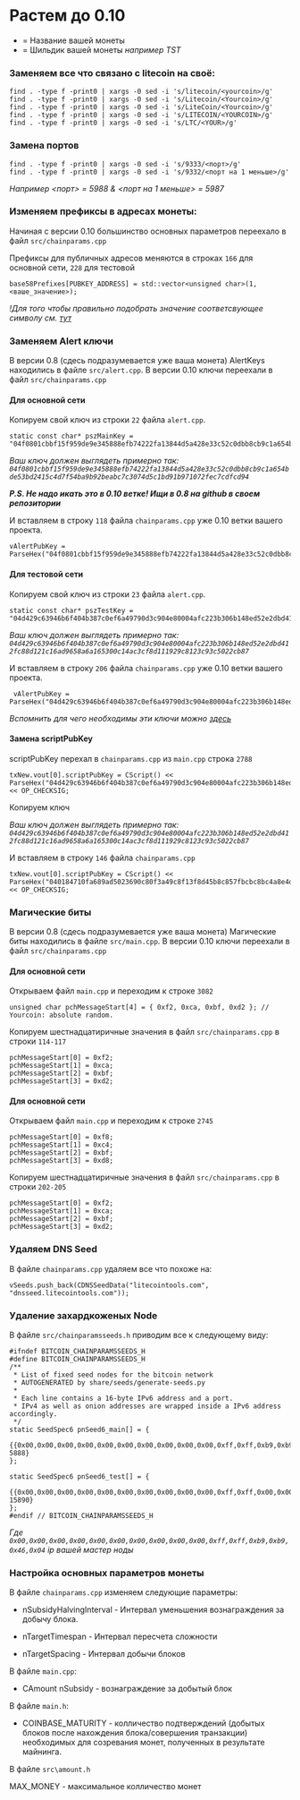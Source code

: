 Растем до 0.10
==============

- <yourcoin> = Название вашей монеты
- <YOUR> = Шильдик вашей монеты *например TST*

### Заменяем все что связано с litecoin на своё:

	find . -type f -print0 | xargs -0 sed -i 's/litecoin/<yourcoin>/g'
	find . -type f -print0 | xargs -0 sed -i 's/Litecoin/<Yourcoin>/g'
	find . -type f -print0 | xargs -0 sed -i 's/LiteCoin/<Yourcoin>/g'
	find . -type f -print0 | xargs -0 sed -i 's/LITECOIN/<YOURCOIN>/g'
	find . -type f -print0 | xargs -0 sed -i 's/LTC/<YOUR>/g'

### Замена портов

	find . -type f -print0 | xargs -0 sed -i 's/9333/<порт>/g'
	find . -type f -print0 | xargs -0 sed -i 's/9332/<порт на 1 меньше>/g'

*Например <порт> = 5988 & <порт на 1 меньше> = 5987*

### Изменяем префиксы в адресах монеты: 

Начиная с версии 0.10 большинство основных параметров переехало в файл `src/chainparams.cpp`

Префиксы для публичных адресов меняются в строках `166` для основной сети, `228` для тестовой

	base58Prefixes[PUBKEY_ADDRESS] = std::vector<unsigned char>(1,<ваше_значение>);

*!Для того чтобы правильно подобрать значение соответсвующее символу см. [тут](https://en.bitcoin.it/wiki/List_of_address_prefixes)*

### Заменяем Alert ключи

В версии 0.8 (сдесь подразумевается уже ваша монета) AlertKeys находились в файле `src/alert.cpp`. В версии 0.10 ключи переехали в файл `src/chainparams.cpp`

#### Для основной сети

Копируем свой ключ из строки `22` файла `alert.cpp`.

	static const char* pszMainKey = "04f0801cbbf15f959de9e345888efb74222fa13844d5a428e33c52c0dbb8cb9c1a654bde53bd2415c4d7f54ba9b92beabc7c3074d5c1bd91b971072fec7cdfcd94";

*Ваш ключ должен выглядеть примерно так: `04f0801cbbf15f959de9e345888efb74222fa13844d5a428e33c52c0dbb8cb9c1a654bde53bd2415c4d7f54ba9b92beabc7c3074d5c1bd91b971072fec7cdfcd94`*

***P.S. Не надо икать это в 0.10 ветке! Ищи в 0.8 на github в своем репозитории***

И вставляем в строку `118` файла `chainparams.cpp` уже 0.10 ветки вашего проекта.

	vAlertPubKey = ParseHex("04f0801cbbf15f959de9e345888efb74222fa13844d5a428e33c52c0dbb8cb9c1a654bde53bd2415c4d7f54ba9b92beabc7c3074d5c1bd91b971072fec7cdfcd94");

#### Для тестовой сети

Копируем свой ключ из строки `23` файла `alert.cpp`.

	static const char* pszTestKey = "04d429c63946b6f404b387c0ef6a49790d3c904e80004afc223b306b148ed52e2dbd412fc88d121c16ad9658a6a165300c14ac3cf8d111929c8123c93c5022cb87";

*Ваш ключ должен выглядеть примерно так: `04d429c63946b6f404b387c0ef6a49790d3c904e80004afc223b306b148ed52e2dbd412fc88d121c16ad9658a6a165300c14ac3cf8d111929c8123c93c5022cb87`*

И вставляем в строку `206` файла `chainparams.cpp` уже 0.10 ветки вашего проекта.

	 vAlertPubKey = ParseHex("04d429c63946b6f404b387c0ef6a49790d3c904e80004afc223b306b148ed52e2dbd412fc88d121c16ad9658a6a165300c14ac3cf8d111929c8123c93c5022cb87");

*Вспомнить для чего необходимы эти ключи можно [здесь](https://bitcoin.stackexchange.com/questions/583/what-is-the-alert-system-in-the-bitcoin-protocol-how-does-it-work)*

#### Замена scriptPubKey

scriptPubKey перехал в `chainparams.cpp` из `main.cpp` строка `2788`

	txNew.vout[0].scriptPubKey = CScript() << ParseHex("04d429c63946b6f404b387c0ef6a49790d3c904e80004afc223b306b148ed52e2dbd412fc88d121c16ad9658a6a165300c14ac3cf8d111929c8123c93c5022cb87") << OP_CHECKSIG;

Копируем ключ

*Ваш ключ должен выглядеть примерно так: `04d429c63946b6f404b387c0ef6a49790d3c904e80004afc223b306b148ed52e2dbd412fc88d121c16ad9658a6a165300c14ac3cf8d111929c8123c93c5022cb87`*

И вставляем в строку `146` файла `chainparams.cpp`

	txNew.vout[0].scriptPubKey = CScript() << ParseHex("040184710fa689ad5023690c80f3a49c8f13f8d45b8c857fbcbc8bc4a8e4d3eb4b10f4d4604fa08dce601aaf0f470216fe1b51850b4acf21b179c45070ac7b03a9") << OP_CHECKSIG;

### Магические биты 

В версии 0.8 (сдесь подразумевается уже ваша монета) Магические биты находились в файле `src/main.cpp`. В версии 0.10 ключи переехали в файл `src/chainparams.cpp`

#### Для основной сети

Открываем файл `main.cpp` и переходим к строке `3082`

	unsigned char pchMessageStart[4] = { 0xf2, 0xca, 0xbf, 0xd2 }; // Yourcoin: absolute random.

Копируем шестнадцатиричные значения в файл `src/chainparams.cpp` в строки `114-117`

	pchMessageStart[0] = 0xf2;
    pchMessageStart[1] = 0xca;
    pchMessageStart[2] = 0xbf;
	pchMessageStart[3] = 0xd2;

#### Для основной сети

Открываем файл `main.cpp` и переходим к строке `2745`

	pchMessageStart[0] = 0xf8;
	pchMessageStart[1] = 0xc4;
	pchMessageStart[2] = 0xbf;
	pchMessageStart[3] = 0xd8;

Копируем шестнадцатиричные значения в файл `src/chainparams.cpp` в строки `202-205`

	pchMessageStart[0] = 0xf2;
    pchMessageStart[1] = 0xca;
    pchMessageStart[2] = 0xbf;
	pchMessageStart[3] = 0xd2;

### Удаляем DNS Seed

В файле `chainparams.cpp` удаляем все что похоже на:

	vSeeds.push_back(CDNSSeedData("litecointools.com", "dnsseed.litecointools.com"));

### Удаление захардкоженых Node

В файле `src/chainparamsseeds.h` приводим все к следующему виду:

	#ifndef BITCOIN_CHAINPARAMSSEEDS_H
	#define BITCOIN_CHAINPARAMSSEEDS_H
	/**
	 * List of fixed seed nodes for the bitcoin network
	 * AUTOGENERATED by share/seeds/generate-seeds.py
	 *
	 * Each line contains a 16-byte IPv6 address and a port.
	 * IPv4 as well as onion addresses are wrapped inside a IPv6 address accordingly.
	 */
	static SeedSpec6 pnSeed6_main[] = {
	    {{0x00,0x00,0x00,0x00,0x00,0x00,0x00,0x00,0x00,0x00,0xff,0xff,0xb9,0xb9,0x46,0x04}, 5888}
	};

	static SeedSpec6 pnSeed6_test[] = {
	    {{0x00,0x00,0x00,0x00,0x00,0x00,0x00,0x00,0x00,0x00,0xff,0xff,0x00,0x00,0x00,0x00}, 15890}
	};
	#endif // BITCOIN_CHAINPARAMSSEEDS_H

*Где `0x00,0x00,0x00,0x00,0x00,0x00,0x00,0x00,0x00,0x00,0xff,0xff,0xb9,0xb9,0x46,0x04` ip вашей мастер ноды*

### Настройка основных параметров монеты

В файле `chainparams.cpp` изменяем следующие параметры:

- nSubsidyHalvingInterval - Интервал уменьшения вознаграждения за добычу блока.

- nTargetTimespan - Интервал пересчета сложности

- nTargetSpacing - Интервал добычи блоков

В файле `main.cpp`:

- CAmount nSubsidy - вознаграждение за добытый блок

В файле `main.h`:

- COINBASE_MATURITY - колличество подтверждений (добытых блоков после нахождения блока/совершения транзакции) необходимых для созревания монет, полученных в результате майнинга.

В файле `src\amount.h`

MAX_MONEY - максимальное колличество монет
